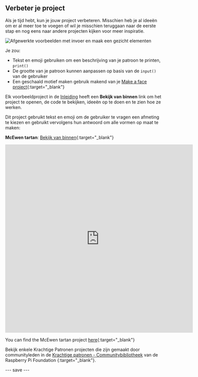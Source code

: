 ## Verbeter je project

Als je tijd hebt, kun je jouw project verbeteren. Misschien heb je al ideeën om er al meer toe te voegen of wil je misschien teruggaan naar de eerste stap en nog eens naar andere projecten kijken voor meer inspiratie.

![Afgewerkte voorbeelden met invoer en maak een gezicht elementen](images/upgrade.gif)

Je zou:
- Tekst en emoji gebruiken om een beschrijving van je patroon te printen, `print()`
- De grootte van je patroon kunnen aanpassen op basis van de `input()` van de gebruiker
- Een geschaald motief maken gebruik makend van je [Make a face project](https://projects.raspberrypi.org/en/projects/make-a-face){:target="_blank"}

Elk voorbeeldproject in de [Inleiding](.) heeft een **Bekijk van binnen** link om het project te openen, de code te bekijken, ideeën op te doen en te zien hoe ze werken.

Dit project gebruikt tekst en emoji om de gebruiker te vragen een afmeting te kiezen en gebruikt vervolgens hun antwoord om alle vormen op maat te maken:

**McEwen tartan**: [Bekijk van binnen](https://trinket.io/python/a65a783307){:target="_blank"}
<iframe src="https://editor.raspberrypi.org/en/embed/viewer/mcewen-tartan-example" width="600" height="600" frameborder="0" marginwidth="0" marginheight="0" allowfullscreen>
</iframe>

You can find the McEwen tartan project [here](https://editor.raspberrypi.org/en/projects/mcewen-tartan-example){:target="_blank"}

Bekijk enkele Krachtige Patronen projecten die zijn gemaakt door communityleden in de [Krachtige patronen - Communitybibliotheek](https://wke.lt/w/s/yyNPQT) van de Raspberry Pi Foundation {:target="_blank"}.

--- save ---

